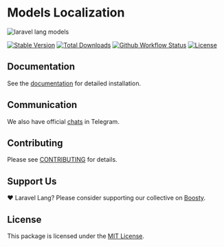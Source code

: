 # Models Localization

![laravel lang models](https://preview.dragon-code.pro/laravel-lang/models-localization.svg?brand=laravel&mode=dark)

[![Stable Version][badge_stable]][link_packagist]
[![Total Downloads][badge_downloads]][link_packagist]
[![Github Workflow Status][badge_build]][link_build]
[![License][badge_license]](https://laravel-lang.com/license.html)

## Documentation

See the [documentation](https://laravel-lang.com/packages-models.html) for detailed installation.

## Communication

We also have official [chats](https://t.me/addlist/l0XGtvEIBiljMTMy) in Telegram.

## Contributing

Please see [CONTRIBUTING](https://laravel-lang.com/contributions.html) for details.

## Support Us

❤️ Laravel Lang? Please consider supporting our collective on [Boosty](https://boosty.to/laravel-lang).

## License

This package is licensed under the [MIT License](https://laravel-lang.com/license.html).


[badge_build]:          https://img.shields.io/github/actions/workflow/status/laravel-lang/models/tests.yml?branch=main&style=flat-square

[badge_downloads]:      https://img.shields.io/packagist/dt/laravel-lang/models.svg?style=flat-square

[badge_license]:        https://img.shields.io/packagist/l/laravel-lang/models.svg?style=flat-square

[badge_stable]:         https://img.shields.io/github/v/release/laravel-lang/models?label=stable&style=flat-square

[link_build]:           https://github.com/laravel-lang/models/actions

[link_packagist]:       https://packagist.org/packages/laravel-lang/models
